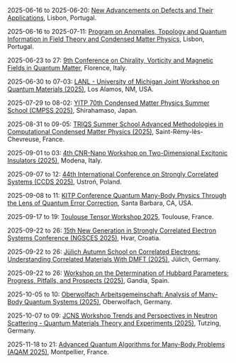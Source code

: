 2025-06-16 to 2025-06-20: [New Advancements on Defects and Their Applications](https://indico.cern.ch/event/1402270/ "The workshop explores topological defects and their applications, focusing on condensed matter and field theory. Topics include vortices, domain walls, and skyrmions. Discussions cover applications in quantum computing and cosmology, advancing theoretical and experimental insights."), Lisbon, Portugal.

2025-06-16 to 2025-07-11: [Program on Anomalies, Topology and Quantum Information in Field Theory and Condensed Matter Physics](https://indico.cern.ch/event/1411024/ "The program explores anomalies and topology in field theory and condensed matter. Topics include topological phases, quantum anomalies, and quantum information. Discussions cover applications in quantum computing and string theory, advancing theoretical physics."), Lisbon, Portugal.

2025-06-23 to 27: [9th Conference on Chirality, Vorticity and Magnetic Fields in Quantum Matter](https://indico.cern.ch/event/1402262/ "The conference explores chirality, vorticity, and magnetic fields in quantum matter, focusing on QCD and condensed matter. Topics include chiral anomalies, topological effects, and spin dynamics. Discussions cover applications in heavy-ion collisions and quantum materials, bridging experiment and theory."), Florence, Italy.

2025-06-30 to 07-03: [LANL - University of Michigan Joint Workshop on Quantum Materials (2025)](https://web.cvent.com/event/f9f269b6-7290-4bc2-bab3-e380a2747bfb/ "This workshop focuses on quantum materials, covering topological phases, quantum magnetism, and high-temperature superconductors. Topics include material synthesis, computational modeling, and applications in quantum electronics, emphasizing collaborative research in quantum material advancements."), Los Alamos, NM, USA.

2025-07-29 to 08-02: [YITP 70th Condensed Matter Physics Summer School (CMPSS 2025)](https://www.yukawa.kyoto-u.ac.jp/seminar/s53460?lang=en-GB "CMPSS 2025 focuses on condensed matter physics, covering computational methods, quantum materials, and many-body systems. Topics include topological phases, computational simulations, and applications in electronics, emphasizing theoretical and computational training in condensed matter research."), Shirahamaso, Japan.

2025-08-31 to 09-05: [TRIQS Summer School Advanced Methodologies in Computational Condensed Matter Physics (2025)](https://indico.flatironinstitute.org/event/4011/ "This summer school explores computational condensed matter physics, covering quantum Monte Carlo, dynamical mean-field theory, and tensor networks. Topics include strongly correlated systems, topological materials, and applications in electronics, emphasizing advanced computational methodologies."), Saint-Rémy-lès-Chevreuse, France.

2025-09-01 to 03: [4th CNR-Nano Workshop on Two-Dimensional Excitonic Insulators (2025)](https://excitonic-insulator.nano.cnr.it/workshop-2d-excitonic-insulator/ "Focuses on two-dimensional excitonic insulators in quantum materials. Topics include electronic properties, quantum simulations, and applications in condensed matter physics and nanotechnology."), Modena, Italy.

2025-09-07 to 12: [44th International Conference on Strongly Correlated Systems (CCDS 2025)](https://ccds.pwr.edu.pl/event/1/ "Investigates strongly correlated quantum systems, covering high-temperature superconductors, quantum magnetism, and topological phases. Topics include many-body theory, computational modeling, and applications in condensed matter physics, emphasizing theoretical and experimental insights."), Ustroń, Poland.

2025-09-08 to 11: [KITP Conference Quantum Many-Body Physics Through the Lens of Quantum Error Correction](https://www.kitp.ucsb.edu/activities/stablephases-c25 "Explores quantum many-body physics through quantum error correction, covering stabilizer codes, topological order, and fault-tolerant quantum computing. Topics include quantum phase transitions and applications in condensed matter, emphasizing theoretical advancements."), Santa Barbara, CA, USA.

2025-09-17 to 19: [Toulouse Tensor Workshop 2025](https://tensor.sciencesconf.org "This workshop explores tensor methods in quantum computing, covering tensor networks, quantum circuits, and many-body systems. Topics include applications in quantum simulation, machine learning, and condensed matter physics, emphasizing computational tensor-based approaches for quantum problems."), Toulouse, France.

2025-09-22 to 26: [15th New Generation in Strongly Correlated Electron Systems Conference (NGSCES 2025)](https://sites.google.com/view/ngsces2025/ "NGSCES 2025 explores strongly correlated electron systems, covering quantum Monte Carlo, dynamical mean-field theory, and topological phases. Topics include applications in superconductivity, magnetism, and quantum materials, emphasizing computational and theoretical studies of electron correlations."), Hvar, Croatia.

2025-09-22 to 26: [Jülich Autumn School on Correlated Electrons: Understanding Correlated Materials With DMFT (2025)](https://www.cond-mat.de/events/correl25/ "This school focuses on correlated materials, covering dynamical mean-field theory, strongly correlated systems, and quantum Monte Carlo. Topics include applications in superconductivity, magnetism, and topological materials, emphasizing computational methods for understanding electron correlations."), Jülich, Germany.

2025-09-22 to 26: [Workshop on the Determination of Hubbard Parameters: Progress, Pitfalls, and Prospects (2025)](https://sites.google.com/view/hubbard-workshop-2025/home "This workshop explores Hubbard model parameters, covering computational methods, electronic structure, and strongly correlated systems. Topics include applications in high-Tc superconductors, quantum materials, and magnetism, emphasizing computational and theoretical approaches to Hubbard parameter determination."), Gandia, Spain.

2025-10-05 to 10: [Oberwolfach Arbeitsgemeinschaft: Analysis of Many-Body Quantum Systems (2025)](https://mfo.de/occasion/2541/www_view "This workshop explores many-body quantum systems, covering quantum Monte Carlo, tensor networks, and strongly correlated systems. Topics include applications in condensed matter, quantum chemistry, and quantum computing, emphasizing analytical and computational methods for complex quantum interactions."), Oberwolfach, Germany.

2025-10-07 to 09: [JCNS Workshop Trends and Perspectives in Neutron Scattering - Quantum Materials Theory and Experiments (2025)](https://iffindico.fz-juelich.de/event/20/ "This workshop focuses on neutron scattering for quantum materials, covering spin dynamics, topological phases, and quantum magnetism. Topics include applications in superconductivity and quantum computing, emphasizing experimental and computational neutron scattering techniques for material characterization."), Tutzing, Germany.

2025-11-18 to 21: [Advanced Quantum Algorithms for Many-Body Problems (AQAM 2025)](https://indico.ijclab.in2p3.fr/event/11479/ "AQAM 2025 focuses on quantum algorithms for many-body problems, covering quantum Monte Carlo, tensor networks, and variational methods. Topics include applications in quantum chemistry, condensed matter, and materials science, emphasizing computational quantum techniques for complex many-body systems."), Montpellier, France.

